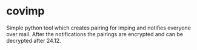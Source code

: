 # covimp
Simple python tool which creates pairing for imping and notifies everyone over mail. 
After the notifications the pairings are encrypted and can be decrypted after 24.12.
